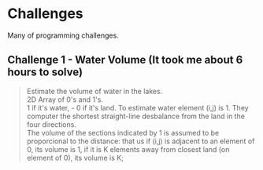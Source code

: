 # Challenges
Many of programming challenges.

## Challenge 1 - Water Volume (It took me about 6 hours to solve)

> Estimate the volume of water in the lakes.<br>
> 2D Array of 0's and 1's.<br>
> 1 if it's water, - 0 if it's land. To estimate water element (i,j) is 1. They computer the shortest straight-line desbalance from the land in the four directions.<br>
The volume of the sections indicated by 1 is assumed to be proporcional to the distance: that us if (i,j) is adjacent to an element of 0, its volume is 1,  if it is K elements away from closest land (on element of 0), its volume is K;
